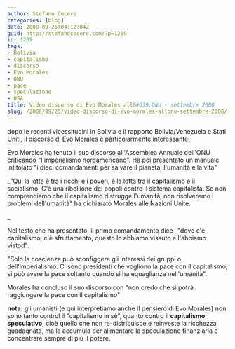 ```yaml
---
author: Stefano Cecere
categories: [blog]
date: 2008-09-25T04:12:04Z
guid: http://stefanocecere.com/?p=1269
id: 1269
tags:
- Bolivia
- capitalismo
- discorso
- Evo Morales
- ONU
- pace
- speculazione
- USA
title: Video discorso di Evo Morales all&#039;ONU - settembre 2008
slug: /2008/09/25/video-discorso-di-evo-morales-allonu-settembre-2008/
---
```


dopo le recenti vicessitudini in Bolivia e il rapporto Bolivia/Venezuela e Stati Uniti, il discorso di Evo Morales è particolarmente interessante:

Evo Morales ha tenuto il suo discorso all'Assemblea Annuale dell'ONU criticando "l'imperialismo nordamericano". Ha poi presentato un manuale intitolato "i dieci comandamenti per salvare il pianeta, l'umanità e la vita"

_"Qui la lotta è tra i ricchi e i poveri, è la lotta tra il capitalismo e il socialismo. C'è una ribellione dei popoli contro il sistema capitalista. Se non comprendiamo che il capitalismo distrugge l'umanità, non risolveremo i problemi dell'umanità" ha dichiarato Morales alle Nazioni Unite.
  
_ 

Nel testo che ha presentato, il primo comandamento dice _"dove c'è capitalismo, c'è sfruttamento, questo lo abbiamo vissuto e l'abbiamo vistod".</p> 

"Solo la coscienza può sconfiggere gli interessi dei gruppi o dell'imperialismo. Ci sono presidenti che vogliono la pace con il capitalismo; si può avere la pace soltanto quando si ha equaglianza nell'umanità".

Morales ha concluso il suo discorso con "non credo che si potrà raggiungere la pace con il capitalismo"</em>

**nota:** gli umanisti (e qui interpretiamo anche il pensiero di Evo Morales) non sono tanto control il "capitalismo in sè", quanto contro il **capitalismo speculativo**, cioè quello che non re-distribuisce e reinveste la ricchezza guadagnata, ma la accumula per alimentare la speculazione finanziaria e concentrare sempre di più il potere.